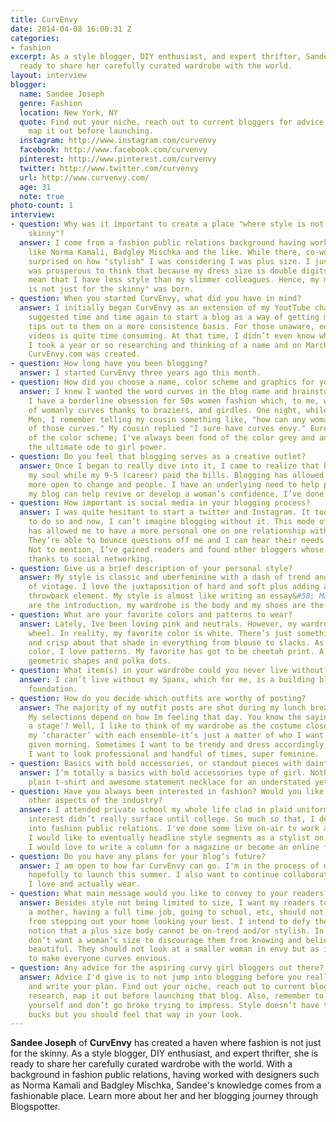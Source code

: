```yaml
---
title: CurvEnvy
date: 2014-04-08 16:00:31 Z
categories:
- fashion
excerpt: As a style blogger, DIY enthusiast, and expert thrifter, Sandee Joseph is
  ready to share her carefully curated wardrobe with the world.
layout: interview
blogger:
  name: Sandee Joseph
  genre: Fashion
  location: New York, NY
  quote: Find out your niche, reach out to current bloggers for advice, research,
    map it out before launching.
  instagram: http://www.instagram.com/curvenvy
  facebook: http://www.facebook.com/curvenvy
  pinterest: http://www.pinterest.com/curvenvy
  twitter: http://www.twitter.com/curvenvy
  url: http://www.curvenvy.com/
  age: 31
  note: true
photo-count: 1
interview:
- question: Why was it important to create a place "where style is not just for the
    skinny"?
  answer: I come from a fashion public relations background having worked for designers
    like Norma Kamali, Badgley Mischka and the like. While there, co-workers seemed
    surprised on how "stylish" I was considering I was plus size. I just thought it
    was prosperous to think that because my dress size is double digits that would
    mean that I have less style than my slimmer colleagues. Hence, my motto "style
    is not just for the skinny" was born.
- question: When you started CurvEnvy, what did you have in mind?
  answer: I initially began CurvEnvy as an extension of my YoutTube channel. My subscribers
    suggested time and time again to start a blog as a way of getting more fashion
    tips out to them on a more consistence basis. For those unaware, editing and uploading
    videos is quite time consuming. At that time, I didn’t even know what a blog was.
    I took a year or so researching and thinking of a name and on March 3rd 2011,
    CurvEnvy.com was created.
- question: How long have you been blogging?
  answer: I started CurvEnvy three years ago this month.
- question: How did you choose a name, color scheme and graphics for your blog?
  answer: I knew I wanted the word curves in the blog name and brainstormed for months.
    I have a borderline obsession for 50s women fashion which, to me, was the epitome
    of womanly curves thanks to braziers, and girdles. One night, while watching Mad
    Men, I remember telling my cousin something like, "how can any woman not be envious
    of those curves." My cousin replied "I sure have curves envy." Eureka! In terms
    of the color scheme; I've always been fond of the color grey and added pink as
    the ultimate ode to girl power.
- question: Do you feel that blogging serves as a creative outlet?
  answer: Once I began to really dive into it, I came to realize that blogging fed
    my soul while my 9-5 (career) paid the bills. Blogging has allowed me to become
    more open to change and people. I have an underlying need to help people so if
    my blog can help revive or develop a woman’s confidence, I’ve done my job.
- question: How important is social media in your blogging process?
  answer: I was quite hesitant to start a twitter and Instagram. It took me a while
    to do so and now, I can’t imagine blogging without it. This mode of communication
    has allowed me to have a more personal one on one relationship with my readers.
    They’re able to bounce questions off me and I can hear their needs and wants directly.
    Not to mention, I’ve gained readers and found other bloggers whose style I admire
    thanks to social networking.
- question: Give us a brief description of your personal style?
  answer: My style is classic and uberfeminine with a dash of trend and a sprinkle
    of vintage. I love the juxtaposition of hard and soft plus adding an unexpected
    throwback element. My style is almost like writing an essay&#58; Makeup and hair
    are the introduction, my wardrobe is the body and my shoes are the conclusion.
- question: What are your favorite colors and patterns to wear?
  answer: Lately, Ive been loving pink and neutrals. However, my wardrobe is a color
    wheel. In reality, my favorite color is white. There’s just something clean cut
    and crisp about that shade in everything from blouse to slacks. As much as I love
    color, I love patterns. My favorite has got to be cheetah print. A close second,
    geometric shapes and polka dots.
- question: What item(s) in your wardrobe could you never live without?
  answer: I can’t live without my Spanx, which for me, is a building block for a solid
    foundation.
- question: How do you decide which outfits are worthy of posting?
  answer: The majority of my outfit posts are shot during my lunch break at work.
    My selections depend on how Im feeling that day. You know the saying 'life is
    a stage'? Well, I like to think of my wardrobe as the costume closet. I can change
    my ‘character’ with each ensemble-it’s just a matter of who I want to be on that
    given morning. Sometimes I want to be trendy and dress accordingly, other times
    I want to look professional and handful of times, super feminine.
- question: Basics with bold accessories, or standout pieces with dainty jewelry?
  answer: I’m totally a basics with bold accessories type of girl. Nothing like a
    plain t-shirt and awesome statement necklace for an understated yet chic look!
- question: Have you always been interested in fashion? Would you like to explore
    other aspects of the industry?
  answer: I attended private school my whole life clad in plaid uniforms so my fashion
    interest didn’t really surface until college. So much so that, I decided to dive
    into fashion public relations. I've done some live on-air tv work as a model.
    I would like to eventually headline style segments as a stylist on morning tv.
    I would love to write a column for a magazine or become an online fashion editor.
- question: Do you have any plans for your blog’s future?
  answer: I am open to how far CurvEnvy can go. I'm in the process of designing t=shirts
    hopefully to launch this summer. I also want to continue collaborations with brands
    I love and actually wear.
- question: What main message would you like to convey to your readers?
  answer: Besides style not being limited to size, I want my readers to see that being
    a mother, having a full time job, going to school, etc, should not hinder you
    from stepping out your home looking your best. I intend to defy the preconceived
    notion that a plus size body cannot be on-trend and/or stylish. In the end, I
    don’t want a woman’s size to discourage them from knowing and believing that they’re
    beautiful. They should not look at a smaller woman in envy but as inspiration
    to make everyone curves envious.
- question: Any advice for the aspiring curvy girl bloggers out there?
  answer: Advice I'd give is to not jump into blogging before you really sit down
    and write your plan. Find out your niche, reach out to current bloggers for advice,
    research, map it out before launching that blog. Also, remember to stay true to
    yourself and don’t go broke trying to impress. Style doesn’t have to cost a million
    bucks but you should feel that way in your look.
---
```


**Sandee Joseph** of **CurvEnvy** has created a haven where fashion is not just for the skinny. As a style blogger, DIY enthusiast, and expert thrifter, she is ready to share her carefully curated wardrobe with the world. With a background in fashion public relations, having worked with designers such as Norma Kamali and Badgley Mischka, Sandee's knowledge comes from a fashionable place. Learn more about her and her blogging journey through Blogspotter.